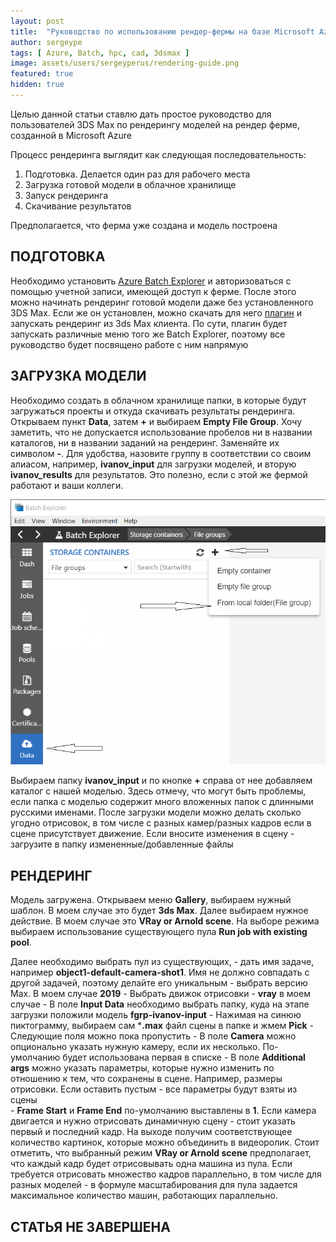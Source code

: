 ```yaml
---
layout: post
title:  "Руководство по использованию рендер-фермы на базе Microsoft Azure"
author: sergeype
tags: [ Azure, Batch, hpc, cad, 3dsmax ]
image: assets/users/sergeyperus/rendering-guide.png
featured: true
hidden: true
---
```


Целью данной статьи ставлю дать простое руководство для пользователей 3DS Max по рендерингу моделей на рендер ферме, созданной в Microsoft Azure

Процесс рендеринга выглядит как следующая последовательность:

1) Подготовка. Делается один раз для рабочего места
2) Загрузка готовой модели в облачное хранилище  
3) Запуск рендеринга  
4) Скачивание результатов

Предполагается, что ферма уже создана и модель построена

## ПОДГОТОВКА

Необходимо установить [Azure Batch Explorer](https://azure.github.io/BatchExplorer/) и авторизоваться с помощью учетной записи, имеющей доступ к ферме. 
После этого можно начинать рендеринг готовой модели даже без установленного 3DS Max. Если же он установлен, можно скачать для него [плагин](https://github.com/Azure/azure-batch-rendering/tree/master/plugins/3ds-max/) и запускать рендеринг из 3ds Max клиента. По сути, плагин будет запускать различные меню того же Batch Explorer, поэтому все руководство будет посвящено работе с ним напрямую

## ЗАГРУЗКА МОДЕЛИ

Необходимо создать в облачном хранилище папки, в которые будут загружаться проекты и откуда скачивать результаты рендеринга. 
Открываем пункт **Data**, затем **+** и выбираем **Empty File Group**. Хочу заметить, что не допускается использование пробелов ни в названии каталогов, ни в названии заданий на рендеринг. Заменяйте их символом **-**. Для удобства, назовите группу в соответствии со своим алиасом, например, **ivanov_input** для загрузки моделей, и вторую **ivanov_results** для результатов. Это полезно, если с этой же фермой работают и ваши коллеги.


![Image](/assets/users/sergeyperus/new-filegroup.png)

Выбираем папку **ivanov_input** и по кнопке **+** справа от нее добавляем каталог с нашей моделью. Здесь отмечу, что могут быть проблемы, если папка с моделью содержит много вложенных папок с длинными русскими именами. После загрузки модели можно делать сколько угодно отрисовок, в том числе с разных камер/разных кадров если в сцене присутствует движение. Если вносите изменения в сцену - загрузите в папку измененные/добавленные файлы 

## РЕНДЕРИНГ

Модель загружена. Открываем меню **Gallery**, выбираем нужный шаблон. В моем случае это будет **3ds Max**. Далее выбираем нужное действие. В моем случае это **VRay or Arnold scene**. На выборе режима выбираем использование существующего пула **Run job with existing pool**.

Далее необходимо выбрать пул из существующих,
    - дать имя задаче, например **object1-default-camera-shot1**. Имя не должно совпадать с другой задачей, поэтому делайте его уникальным
    - выбрать версию Max. В моем случае **2019**
    - Выбрать движок отрисовки - **vray** в моем случае
    - В поле **Input Data** необходимо выбрать папку, куда на этапе загрузки положили модель **fgrp-ivanov-input**
    - Нажимая на синюю пиктограмму, выбираем сам ***.max** файл сцены в папке и жмем **Pick**
    - Следующие поля можно пока пропустить
    - В поле **Camera** можно опционально указать нужную камеру, если их несколько. По-умолчанию будет использована первая в списке
    - В поле **Additional args** можно указать параметры, которые нужно изменить по отношению к тем, что сохранены в сцене. Например, размеры отрисовки. Если оставить пустым - все параметры будут взяты из сцены    
    - **Frame Start** и **Frame End** по-умолчанию выставлены в **1**. Если камера двигается и нужно отрисовать динамичную сцену - стоит указать первый и последний кадр. На выходе получим соответствующее количество картинок, которые можно объединить в видеоролик. Стоит отметить, что выбранный режим **VRay or Arnold scene** предполагает, что каждый кадр будет отрисовывать одна машина из пула. Если требуется отрисовать множество кадров параллельно, в том числе для разных моделей - в формуле масштабирования для пула задается максимальное количество машин, работающих параллельно.

## СТАТЬЯ НЕ ЗАВЕРШЕНА